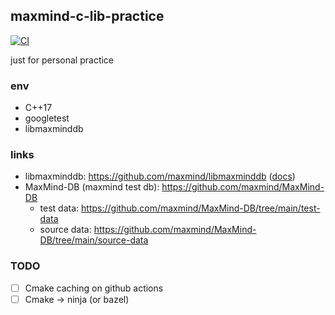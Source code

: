 ## maxmind-c-lib-practice

[![CI](https://github.com/sh-cho/maxmind-c-lib-practice/actions/workflows/CI.yaml/badge.svg?branch=main&event=push)](https://github.com/sh-cho/maxmind-c-lib-practice/actions/workflows/CI.yaml)

just for personal practice

### env
- C++17
- googletest
- libmaxminddb

### links
- libmaxminddb: https://github.com/maxmind/libmaxminddb ([docs](https://maxmind.github.io/libmaxminddb/))
- MaxMind-DB (maxmind test db): https://github.com/maxmind/MaxMind-DB
  - test data: https://github.com/maxmind/MaxMind-DB/tree/main/test-data
  - source data: https://github.com/maxmind/MaxMind-DB/tree/main/source-data

### TODO
- [ ] Cmake caching on github actions
- [ ] Cmake -> ninja (or bazel)
